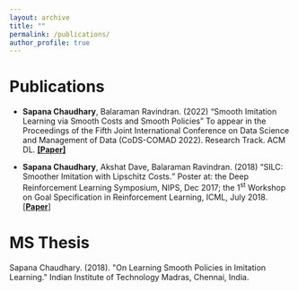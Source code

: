 ```yaml
---
layout: archive
title: ""
permalink: /publications/
author_profile: true
---
```




Publications 
======
* **Sapana Chaudhary**, Balaraman Ravindran. (2022) <q>Smooth Imitation Learning via Smooth Costs and Smooth Policies</q> To appear in the Proceedings of the Fifth Joint International Conference on Data Science and Management of Data (CoDS-COMAD 2022). Research Track. ACM DL. [**[Paper]**](https://arxiv.org/abs/2111.02354)

* **Sapana Chaudhary**, Akshat Dave, Balaraman Ravindran. (2018) <q>SILC: Smoother Imitation with Lipschitz Costs.</q> Poster at: the Deep Reinforcement Learning Symposium, NIPS, Dec 2017; the 1<sup>st</sup> Workshop on Goal Specification in Reinforcement Learning, ICML, July 2018. [[**Paper**]](https://sites.google.com/view/goalsrl/accepted-papers?authuser=0)

MS Thesis
======
Sapana Chaudhary. (2018). "On Learning Smooth Policies in Imitation Learning." Indian Institute of Technology Madras, Chennai, India. 
